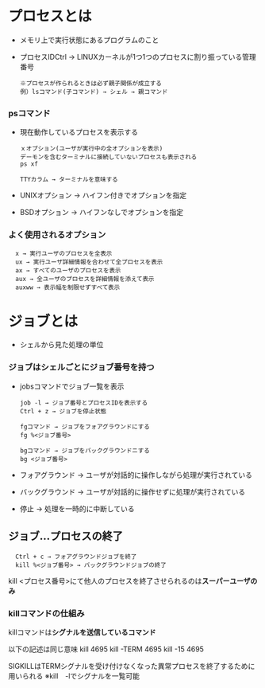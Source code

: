 # プロセスとは
- メモリ上で実行状態にあるプログラムのこと
  
- プロセスIDCtrl → LINUXカーネルが1つ1つのプロセスに割り振っている管理番号

      ※プロセスが作られるときは必ず親子関係が成立する
      例）lsコマンド(子コマンド) → シェル → 親コマンド

### psコマンド
- 現在動作しているプロセスを表示する

      ｘオプション(ユーザが実行中の全オプションを表示)
      デーモンを含むターミナルに接続していないプロセスも表示される
      ps xf

      TTYカラム → ターミナルを意味する

- UNIXオプション → ハイフン付きでオプションを指定
- BSDオプション → ハイフンなしでオプションを指定

### よく使用されるオプション
      x → 実行ユーザのプロセスを全表示
      ux → 実行ユーザ詳細情報を合わせて全プロセスを表示
      ax → すべてのユーザのプロセスを表示
      aux → 全ユーザのプロセスを詳細情報を添えて表示
      auxww → 表示幅を制限せずすべて表示

# ジョブとは
- シェルから見た処理の単位
### ジョブはシェルごとにジョブ番号を持つ
- jobsコマンドでジョブ一覧を表示

      job -l → ジョブ番号とプロセスIDを表示する
      Ctrl + z → ジョブを停止状態
      
      fgコマンド → ジョブをフォアグラウンドにする
      fg %<ジョブ番号>
      
      bgコマンド → ジョブをバックグラウンドニする
      bg <ジョブ番号>

- フォアグラウンド → ユーザが対話的に操作しながら処理が実行されている
- バックグラウンド → ユーザが対話的に操作せずに処理が実行されている
- 停止 → 処理を一時的に中断している

## ジョブ…プロセスの終了
      Ctrl + c → フォアグラウンドジョブを終了
      kill %<ジョブ番号> → バックグラウンドジョブの終了

kill <プロセス番号>にて他人のプロセスを終了させられるのは**スーパーユーザのみ**

### killコマンドの仕組み
killコマンドは**シグナルを送信しているコマンド**

以下の記述は同じ意味
kill 4695
kill -TERM 4695
kill -15 4695

SIGKILLはTERMシグナルを受け付けなくなった異常プロセスを終了するために用いられる
※kill　-lでシグナルを一覧可能
